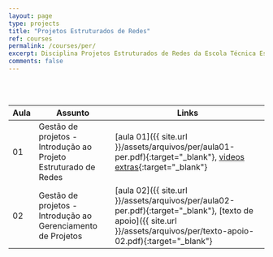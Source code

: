 ```yaml
---
layout: page
type: projects
title: "Projetos Estruturados de Redes"
ref: courses
permalink: /courses/per/
excerpt: Disciplina Projetos Estruturados de Redes da Escola Técnica Estadual Governador Eduardo Campos, São bento do Una-PE.
comments: false
---
```

<br/>

<br/>

| Aula | Assunto | Links |
| -- | ------------ | --- |
| 01 | Gestão de projetos - Introdução ao Projeto Estruturado de Redes| [aula 01]({{ site.url }}/assets/arquivos/per/aula01-per.pdf){:target="_blank"}, [videos extras](https://www.youtube.com/playlist?list=PLsJGhs3ZmfHJjJmMJqb7UQjBp9l7qJ844){:target="_blank"} |
| 02 | Gestão de projetos - Introdução ao Gerenciamento de Projetos | [aula 02]({{ site.url }}/assets/arquivos/per/aula02-per.pdf){:target="_blank"}, [texto de apoio]({{ site.url }}/assets/arquivos/per/texto-apoio-02.pdf){:target="_blank"} | 
